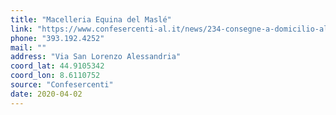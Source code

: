 ```yaml
---
title: "Macelleria Equina del Maslé"
link: "https://www.confesercenti-al.it/news/234-consegne-a-domicilio-alessandria-lista-aggiornata-al-26-marzo.html"
phone: "393.192.4252"
mail: ""
address: "Via San Lorenzo Alessandria"
coord_lat: 44.9105342
coord_lon: 8.6110752
source: "Confesercenti"
date: 2020-04-02
---
```



